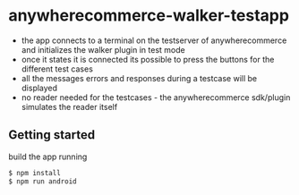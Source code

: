 # anywherecommerce-walker-testapp
- the app connects to a terminal on the testserver of anywherecommerce and initializes the walker plugin in test mode
- once it states it is connected its possible to press the buttons for the different test cases
- all the messages errors and responses during a testcase will be displayed 
- no reader needed for the testcases - the anywherecommerce sdk/plugin simulates the reader itself

## Getting started
build the app running
```sh
$ npm install
$ npm run android
```



